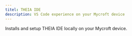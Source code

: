 ```yaml
---
titel: THEIA IDE
description: VS Code experience on your Mycroft device
---
```

Installs and setup THEIA IDE locally on your Mycroft device.
